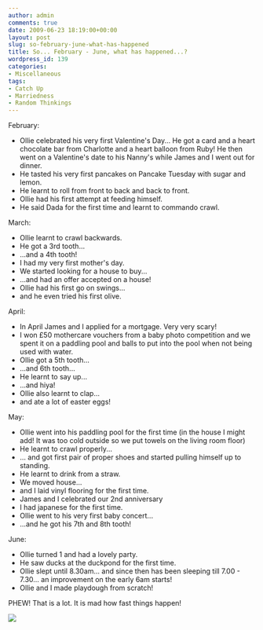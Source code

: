 ```yaml
---
author: admin
comments: true
date: 2009-06-23 18:19:00+00:00
layout: post
slug: so-february-june-what-has-happened
title: So... February - June, what has happened...?
wordpress_id: 139
categories:
- Miscellaneous
tags:
- Catch Up
- Marriedness
- Random Thinkings
---
```


February:  


  * Ollie celebrated his very first Valentine's Day... He got a card and a heart chocolate bar from Charlotte and a heart balloon from Ruby! He then went on a Valentine's date to his Nanny's while James and I went out for dinner.
  * He tasted his very first pancakes on Pancake Tuesday with sugar and lemon.
  * He learnt to roll from front to back and back to front.
  * Ollie had his first attempt at feeding himself.
  * He said Dada for the first time and learnt to commando crawl.
  
March:  


  * Ollie learnt to crawl backwards.
  * He got a 3rd tooth...
  * ...and a 4th tooth!
  * I had my very first mother's day.
  * We started looking for a house to buy...
  * ...and had an offer accepted on a house!
  * Ollie had his first go on swings...
  * and he even tried his first olive.
  
April:  


  * In April James and I applied for a mortgage. Very very scary!
  * I won £50 mothercare vouchers from a baby photo competition and we spent it on a paddling pool and balls to put into the pool when not being used with water.
  * Ollie got a 5th tooth...
  * ...and 6th tooth...
  * He learnt to say up...
  * ...and hiya!
  * Ollie also learnt to clap...
  * and ate a lot of easter eggs!
  
May:  


  * Ollie went into his paddling pool for the first time (in the house I might add! It was too cold outside so we put towels on the living room floor)
  * He learnt to crawl properly...
  * ... and got first pair of proper shoes and started pulling himself up to standing.
  * He learnt to drink from a straw.
  * We moved house...
  * and I laid vinyl flooring for the first time.
  * James and I celebrated our 2nd anniversary
  * I had japanese for the first time.
  * Ollie went to his very first baby concert...
  * ...and he got his 7th and 8th tooth!
  
June:  


  * Ollie turned 1 and had a lovely party.
  * He saw ducks at the duckpond for the first time.
  * Ollie slept until 8.30am... and since then has been sleeping till 7.00 - 7.30... an improvement on the early 6am starts!
  * Ollie and I made playdough from scratch!
  
PHEW! That is a lot. It is mad how fast things happen!

![](https://blogger.googleusercontent.com/tracker/251139911615938991-2787183071660406331?l=www.outmumbered.com)

